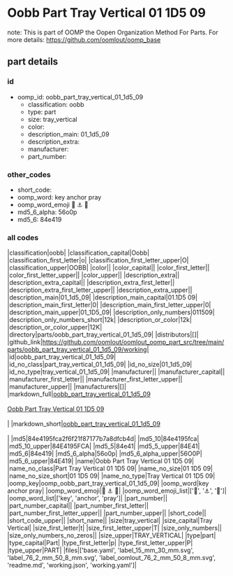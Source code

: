# Oobb Part Tray Vertical 01 1D5 09  

note: This is part of OOMP the Oopen Organization Method For Parts. For more details: https://github.com/oomlout/oomp_base

##  part details





### id
* oomp_id: oobb_part_tray_vertical_01_1d5_09
  * classification: oobb
  * type: part
  * size: tray_vertical
  * color: 
  * description_main: 01_1d5_09
  * description_extra: 
  * manufacturer: 
  * part_number: 

### other_codes
* short_code: 
* oomp_word: key anchor pray
* oomp_word_emoji :key: :anchor: :pray:
* md5_6_alpha: 56o0p
* md5_6: 84e419

### all codes 
|classification|oobb|
|classification_capital|Oobb|
|classification_first_letter|o|
|classification_first_letter_upper|O|
|classification_upper|OOBB|
|color||
|color_capital||
|color_first_letter||
|color_first_letter_upper||
|color_upper||
|description_extra||
|description_extra_capital||
|description_extra_first_letter||
|description_extra_first_letter_upper||
|description_extra_upper||
|description_main|01_1d5_09|
|description_main_capital|01.1D5 09|
|description_main_first_letter|0|
|description_main_first_letter_upper|0|
|description_main_upper|01_1D5_09|
|description_only_numbers|011509|
|description_only_numbers_short|12k|
|description_or_color|12k|
|description_or_color_upper|12K|
|directory|parts/oobb_part_tray_vertical_01_1d5_09|
|distributors|[]|
|github_link|https://github.com/oomlout/oomlout_oomp_part_src/tree/main/parts/oobb_part_tray_vertical_01_1d5_09/working|
|id|oobb_part_tray_vertical_01_1d5_09|
|id_no_class|part_tray_vertical_01_1d5_09|
|id_no_size|01_1d5_09|
|id_no_type|tray_vertical_01_1d5_09|
|manufacturer||
|manufacturer_capital||
|manufacturer_first_letter||
|manufacturer_first_letter_upper||
|manufacturer_upper||
|manufacturers|[]|
|markdown_full|[oobb_part_tray_vertical_01_1d5_09](https://github.com/oomlout/oomlout_oomp_part_src/tree/main/parts/oobb_part_tray_vertical_01_1d5_09/working)<br>[](https://github.com/oomlout/oomlout_oomp_part_src/tree/main/parts/oobb_part_tray_vertical_01_1d5_09/working)<br>[Oobb Part Tray Vertical 01 1D5 09](https://github.com/oomlout/oomlout_oomp_part_src/tree/main/parts/oobb_part_tray_vertical_01_1d5_09/working)<br><br>|
|markdown_short|[oobb_part_tray_vertical_01_1d5_09](https://github.com/oomlout/oomlout_oomp_part_src/tree/main/parts/oobb_part_tray_vertical_01_1d5_09/working)<br><br>|
|md5|84e4195fca2f6f21f87177b7a8dfcb4d|
|md5_10|84e4195fca|
|md5_10_upper|84E4195FCA|
|md5_5|84e41|
|md5_5_upper|84E41|
|md5_6|84e419|
|md5_6_alpha|56o0p|
|md5_6_alpha_upper|56O0P|
|md5_6_upper|84E419|
|name|Oobb Part Tray Vertical 01 1D5 09|
|name_no_class|Part Tray Vertical 01 1D5 09|
|name_no_size|01 1D5 09|
|name_no_size_short|01 1D5 09|
|name_no_type|Tray Vertical 01 1D5 09|
|oomp_key|oomp_oobb_part_tray_vertical_01_1d5_09|
|oomp_word|key anchor pray|
|oomp_word_emoji|:key: :anchor: :pray:|
|oomp_word_emoji_list|[':key:', ':anchor:', ':pray:']|
|oomp_word_list|['key', 'anchor', 'pray']|
|part_number||
|part_number_capital||
|part_number_first_letter||
|part_number_first_letter_upper||
|part_number_upper||
|short_code||
|short_code_upper||
|short_name||
|size|tray_vertical|
|size_capital|Tray Vertical|
|size_first_letter|t|
|size_first_letter_upper|T|
|size_only_numbers||
|size_only_numbers_no_zeros||
|size_upper|TRAY_VERTICAL|
|type|part|
|type_capital|Part|
|type_first_letter|p|
|type_first_letter_upper|P|
|type_upper|PART|
|files|['base.yaml', 'label_15_mm_30_mm.svg', 'label_76_2_mm_50_8_mm.svg', 'label_oomlout_76_2_mm_50_8_mm.svg', 'readme.md', 'working.json', 'working.yaml']|
